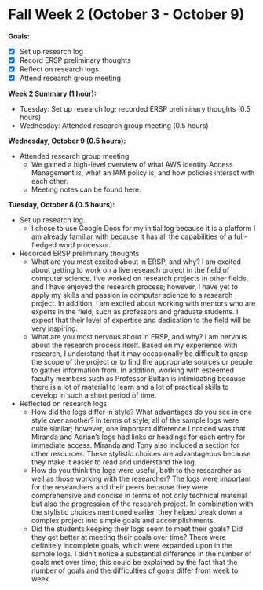# Fall Week 2 (October 3 - October 9)

**Goals:**
- [x] Set up research log
- [x] Record ERSP preliminary thoughts
- [x] Reflect on research logs
- [x] Attend research group meeting

**Week 2 Summary (1 hour):**
- Tuesday: Set up research log; recorded ERSP preliminary thoughts (0.5 hours)
- Wednesday: Attended research group meeting (0.5 hours)

**Wednesday, October 9 (0.5 hours):**
- Attended research group meeting
  - We gained a high-level overview of what AWS Identity Access Management is, what an IAM policy is, and how policies interact with each other. 
  - Meeting notes can be found here.

**Tuesday, October 8 (0.5 hours):**
- Set up research log. 
  - I chose to use Google Docs for my initial log because it is a platform I am already familiar with because it has all the capabilities of a full-fledged word processor. 
- Recorded ERSP preliminary thoughts
  - What are you most excited about in ERSP, and why? I am excited about getting to work on a live research project in the field of computer science. I’ve worked on research projects in other fields, and I have enjoyed the research process; however, I have yet to apply my skills and passion in computer science to a research project. In addition, I am excited about working with mentors who are experts in the field, such as professors and graduate students. I expect that their level of expertise and dedication to the field will be very inspiring.
  - What are you most nervous about in ERSP, and why? I am nervous about the research process itself. Based on my experience with research, I understand that it may occasionally be difficult to grasp the scope of the project or to find the appropriate sources or people to gather information from. In addition, working with esteemed faculty members such as Professor Bultan is intimidating because there is a lot of material to learn and a lot of practical skills to develop in such a short period of time.
- Reflected on research logs
  - How did the logs differ in style?  What advantages do you see in one style over another? In terms of style, all of the sample logs were quite similar; however, one important difference I noticed was that Miranda and Adrian’s logs had links or headings for each entry for immediate access. Miranda and Tony also included a section for other resources. These stylistic choices are advantageous because they make it easier to read and understand the log.
  - How do you think the logs were useful, both to the researcher as well as those working with the researcher? The logs were important for the researchers and their peers because they were comprehensive and concise in terms of not only technical material but also the progression of the research project. In combination with the stylistic choices mentioned earlier, they helped break down a complex project into simple goals and accomplishments. 
  - Did the students keeping their logs seem to meet their goals?  Did they get better at meeting their goals over time? There were definitely incomplete goals, which were expanded upon in the sample logs. I didn’t notice a substantial difference in the number of goals met over time; this could be explained by the fact that the number of goals and the difficulties of goals differ from week to week.
